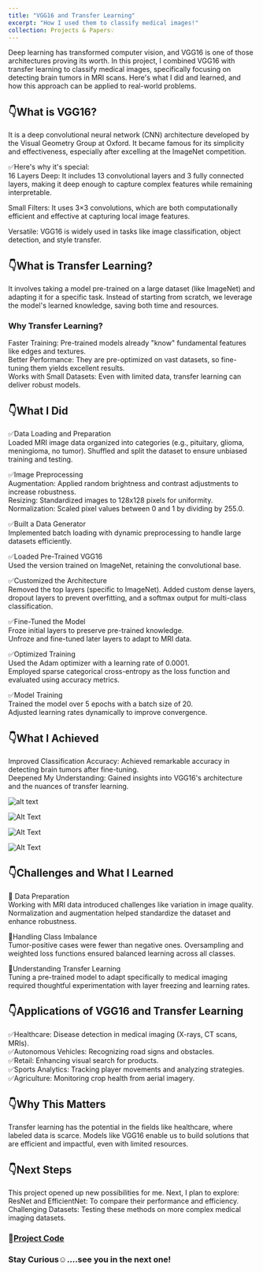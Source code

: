 ```yaml
---
title: "VGG16 and Transfer Learning"
excerpt: "How I used them to classify medical images!"
collection: Projects & Papers💡
---
```


Deep learning has transformed computer vision, and VGG16 is one of those architectures proving its worth. In this project, I combined VGG16 with transfer learning to classify medical images, specifically focusing on detecting brain tumors in MRI scans. Here's what I did and learned, and how this approach can be applied to real-world problems.

## 👇What is VGG16?

It is a deep convolutional neural network (CNN) architecture developed by the Visual Geometry Group at Oxford. It became famous for its simplicity and effectiveness, especially after excelling at the ImageNet competition.

✅Here's why it's special:  
16 Layers Deep: It includes 13 convolutional layers and 3 fully connected layers, making it deep enough to capture complex features while remaining interpretable.  

Small Filters: It uses 3×3 convolutions, which are both computationally efficient and effective at capturing local image features.  

Versatile: VGG16 is widely used in tasks like image classification, object detection, and style transfer.

## 👇What is Transfer Learning?

It involves taking a model pre-trained on a large dataset (like ImageNet) and adapting it for a specific task. Instead of starting from scratch, we leverage the model's learned knowledge, saving both time and resources.

### Why Transfer Learning?
Faster Training: Pre-trained models already "know" fundamental features like edges and textures.  
Better Performance: They are pre-optimized on vast datasets, so fine-tuning them yields excellent results.  
Works with Small Datasets: Even with limited data, transfer learning can deliver robust models.

## 👇What I Did

✅Data Loading and Preparation  
Loaded MRI image data organized into categories (e.g., pituitary, glioma, meningioma, no tumor).
Shuffled and split the dataset to ensure unbiased training and testing.

✅Image Preprocessing  
Augmentation: Applied random brightness and contrast adjustments to increase robustness.  
Resizing: Standardized images to 128x128 pixels for uniformity.  
Normalization: Scaled pixel values between 0 and 1 by dividing by 255.0.

✅Built a Data Generator  
Implemented batch loading with dynamic preprocessing to handle large datasets efficiently.

✅Loaded Pre-Trained VGG16  
 Used the version trained on ImageNet, retaining the convolutional base.

✅Customized the Architecture  
Removed the top layers (specific to ImageNet).
Added custom dense layers, dropout layers to prevent overfitting, and a softmax output for multi-class classification.

✅Fine-Tuned the Model  
Froze initial layers to preserve pre-trained knowledge.  
Unfroze and fine-tuned later layers to adapt to MRI data.

✅Optimized Training  
Used the Adam optimizer with a learning rate of 0.0001.  
Employed sparse categorical cross-entropy as the loss function and evaluated using accuracy metrics.

✅Model Training  
Trained the model over 5 epochs with a batch size of 20.  
Adjusted learning rates dynamically to improve convergence.

## 👇What I Achieved

Improved Classification Accuracy: Achieved remarkable accuracy in detecting brain tumors after fine-tuning.  
Deepened My Understanding: Gained insights into VGG16's architecture and the nuances of transfer learning.

![alt text](https://private-user-images.githubusercontent.com/141022672/402324442-4e2b0b7a-2032-476e-9b40-92007bdcaba4.png?jwt=eyJhbGciOiJIUzI1NiIsInR5cCI6IkpXVCJ9.eyJpc3MiOiJnaXRodWIuY29tIiwiYXVkIjoicmF3LmdpdGh1YnVzZXJjb250ZW50LmNvbSIsImtleSI6ImtleTUiLCJleHAiOjE3MzcyMDE0MTQsIm5iZiI6MTczNzIwMTExNCwicGF0aCI6Ii8xNDEwMjI2NzIvNDAyMzI0NDQyLTRlMmIwYjdhLTIwMzItNDc2ZS05YjQwLTkyMDA3YmRjYWJhNC5wbmc_WC1BbXotQWxnb3JpdGhtPUFXUzQtSE1BQy1TSEEyNTYmWC1BbXotQ3JlZGVudGlhbD1BS0lBVkNPRFlMU0E1M1BRSzRaQSUyRjIwMjUwMTE4JTJGdXMtZWFzdC0xJTJGczMlMkZhd3M0X3JlcXVlc3QmWC1BbXotRGF0ZT0yMDI1MDExOFQxMTUxNTRaJlgtQW16LUV4cGlyZXM9MzAwJlgtQW16LVNpZ25hdHVyZT1jMTcwOGZlNzhmMjZhOWM0NzUzZDZhZmY2NTgzMWYzNTI0ZWU2NmQwZjJmZDQ0YWMwNGEyMjliNjJmOGJiZjdjJlgtQW16LVNpZ25lZEhlYWRlcnM9aG9zdCJ9.Dqe5XHUa441_rCfCTJgm1PhmN3JVah19RwcxnNeInXM)

![Alt Text](https://private-user-images.githubusercontent.com/141022672/402324801-6cee3fba-cf2e-4e74-99f6-df9397cdd2d4.png?jwt=eyJhbGciOiJIUzI1NiIsInR5cCI6IkpXVCJ9.eyJpc3MiOiJnaXRodWIuY29tIiwiYXVkIjoicmF3LmdpdGh1YnVzZXJjb250ZW50LmNvbSIsImtleSI6ImtleTUiLCJleHAiOjE3MzcyMDA4NjQsIm5iZiI6MTczNzIwMDU2NCwicGF0aCI6Ii8xNDEwMjI2NzIvNDAyMzI0ODAxLTZjZWUzZmJhLWNmMmUtNGU3NC05OWY2LWRmOTM5N2NkZDJkNC5wbmc_WC1BbXotQWxnb3JpdGhtPUFXUzQtSE1BQy1TSEEyNTYmWC1BbXotQ3JlZGVudGlhbD1BS0lBVkNPRFlMU0E1M1BRSzRaQSUyRjIwMjUwMTE4JTJGdXMtZWFzdC0xJTJGczMlMkZhd3M0X3JlcXVlc3QmWC1BbXotRGF0ZT0yMDI1MDExOFQxMTQyNDRaJlgtQW16LUV4cGlyZXM9MzAwJlgtQW16LVNpZ25hdHVyZT0wZGI2ZTNlYjRmYTdlNzljYmE2NjAwZDVlNzVmMmEzMTFjYmVlZGJhZWJlYjgxNWJjN2EwNjA5ZjFlYmE4ZDIyJlgtQW16LVNpZ25lZEhlYWRlcnM9aG9zdCJ9.a_YWlSWV59DKzb_rQcf9wkyPkF5YgI062cGYyzTfaZU)

![Alt Text](https://private-user-images.githubusercontent.com/141022672/402324846-efd06eed-4b97-42f5-8880-90c62b2e4234.png?jwt=eyJhbGciOiJIUzI1NiIsInR5cCI6IkpXVCJ9.eyJpc3MiOiJnaXRodWIuY29tIiwiYXVkIjoicmF3LmdpdGh1YnVzZXJjb250ZW50LmNvbSIsImtleSI6ImtleTUiLCJleHAiOjE3MzcyMDA4NjQsIm5iZiI6MTczNzIwMDU2NCwicGF0aCI6Ii8xNDEwMjI2NzIvNDAyMzI0ODQ2LWVmZDA2ZWVkLTRiOTctNDJmNS04ODgwLTkwYzYyYjJlNDIzNC5wbmc_WC1BbXotQWxnb3JpdGhtPUFXUzQtSE1BQy1TSEEyNTYmWC1BbXotQ3JlZGVudGlhbD1BS0lBVkNPRFlMU0E1M1BRSzRaQSUyRjIwMjUwMTE4JTJGdXMtZWFzdC0xJTJGczMlMkZhd3M0X3JlcXVlc3QmWC1BbXotRGF0ZT0yMDI1MDExOFQxMTQyNDRaJlgtQW16LUV4cGlyZXM9MzAwJlgtQW16LVNpZ25hdHVyZT1lZGYwZmFiY2Y0Y2ZkMTRlMTg1MWE2NGZjOWQxOTExNWI5M2M4N2MzYjk4MDg1NzNiZjA5NzE0MjA5MDUwOTgzJlgtQW16LVNpZ25lZEhlYWRlcnM9aG9zdCJ9._OKZFwqBj6c2HDPCUgQSXMA5hLTsaBH-h7nOs7BVq0k)

![Alt Text](https://private-user-images.githubusercontent.com/141022672/402324874-cb246c92-35e0-4efd-9be9-bea1439d3cbb.png?jwt=eyJhbGciOiJIUzI1NiIsInR5cCI6IkpXVCJ9.eyJpc3MiOiJnaXRodWIuY29tIiwiYXVkIjoicmF3LmdpdGh1YnVzZXJjb250ZW50LmNvbSIsImtleSI6ImtleTUiLCJleHAiOjE3MzcyMDA4NjQsIm5iZiI6MTczNzIwMDU2NCwicGF0aCI6Ii8xNDEwMjI2NzIvNDAyMzI0ODc0LWNiMjQ2YzkyLTM1ZTAtNGVmZC05YmU5LWJlYTE0MzlkM2NiYi5wbmc_WC1BbXotQWxnb3JpdGhtPUFXUzQtSE1BQy1TSEEyNTYmWC1BbXotQ3JlZGVudGlhbD1BS0lBVkNPRFlMU0E1M1BRSzRaQSUyRjIwMjUwMTE4JTJGdXMtZWFzdC0xJTJGczMlMkZhd3M0X3JlcXVlc3QmWC1BbXotRGF0ZT0yMDI1MDExOFQxMTQyNDRaJlgtQW16LUV4cGlyZXM9MzAwJlgtQW16LVNpZ25hdHVyZT03MjdmM2E2MGY5Nzc1OGJkYWExMTkyZDhkMTlhNTdlY2U0NTNmNDQwZGZmNTIwZmNkOWZjNDU4YzkyNTQ4ZDc2JlgtQW16LVNpZ25lZEhlYWRlcnM9aG9zdCJ9.OSIGffGN3wK63dYuu7dm2EnnlmlEGmmqbEY7xnd0x2w)

## 👇Challenges and What I Learned
📌 Data Preparation  
Working with MRI data introduced challenges like variation in image quality. Normalization and augmentation helped standardize the dataset and enhance robustness.

📌Handling Class Imbalance  
Tumor-positive cases were fewer than negative ones. Oversampling and weighted loss functions ensured balanced learning across all classes.  

📌Understanding Transfer Learning  
Tuning a pre-trained model to adapt specifically to medical imaging required thoughtful experimentation with layer freezing and learning rates.

## 👇Applications of VGG16 and Transfer Learning

✅Healthcare: Disease detection in medical imaging (X-rays, CT scans, MRIs).  
✅Autonomous Vehicles: Recognizing road signs and obstacles.  
✅Retail: Enhancing visual search for products.  
✅Sports Analytics: Tracking player movements and analyzing strategies.  
✅Agriculture: Monitoring crop health from aerial imagery.

## 👇Why This Matters
Transfer learning has the potential in the fields like healthcare, where labeled data is scarce. Models like VGG16 enable us to build solutions that are efficient and impactful, even with limited resources.

## 👇Next Steps
This project opened up new possibilities for me. Next, I plan to explore:  
ResNet and EfficientNet: To compare their performance and efficiency.   
Challenging Datasets: Testing these methods on more complex medical imaging datasets.

### 📌[Project Code](https://github.com/thubZ09/MRI_Image_Classifier_Tumor)

### Stay Curious☺️….see you in the next one!